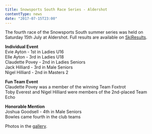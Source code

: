 ```yaml
---
title: Snowsports South Race Series - Aldershot
contentType: news
date: "2017-07-15T23:00"
---
```


The fourth race of the Snowsports South summer series was held on Saturday 15th July at
Aldershot. Full results are available on [SkiResults](https://skiresults.co.uk/events/841).

**Individual Event**\
Evie Ayton - 1st in Ladies U16\
Elle Ayton - 3rd in Ladies U18\
Claudette Povey - 2nd in Ladies Seniors\
Jack Hilliard - 3rd in Male Seniors\
Nigel Hilliard - 2nd in Masters 2

**Fun Team Event**\
Claudette Povey was a member of the winning Team Foxtrot\
Toby Everest and Nigel Hilliard were members of the 2nd-placed Team Echo

**Honorable Mention**\
Joshua Goodsell - 4th in Male Seniors\
Bowles came fourth in the club teams

Photos in the [gallery](/gallery/2017/170715_SRSA_4_aldershot).
